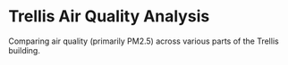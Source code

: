 # Trellis Air Quality Analysis

Comparing air quality (primarily PM2.5) across various parts of the Trellis
building.

